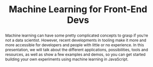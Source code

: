 ---
title: "Machine Learning for Front-End Devs"
speaker: Charlie Gerard
event: CascadiaJS 2019
tags: ["Machine Learning"]
abstract: "Machine learning can have some pretty complicated concepts to grasp if you’re not a data scientist. However, recent developments in tooling make it more and more accessible for developers and people with little or no experience. In this presentation, we will talk about the different applications, possibilities, tools and resources, as well as show a few examples and demos, so you can get started building your own experiments using machine learning in JavaScript."
ytID: xB8lkqxQluw
layout: talk
---